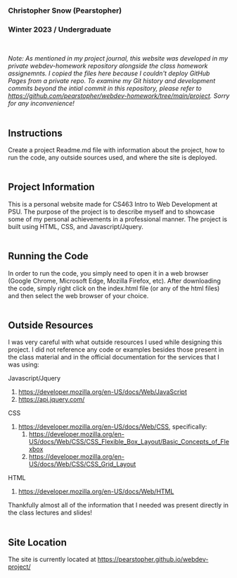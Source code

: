 ### Christopher Snow (Pearstopher)

### Winter 2023 / Undergraduate

<br>

<i>Note: As mentioned in my project journal, this website was developed in my private webdev-homework repository
alongside the class homework assignemnts. I copied the files here because I couldn't deploy GitHub
Pages from a private repo. To examine my Git history and development commits beyond the intial commit in this
repository, please refer to https://github.com/pearstopher/webdev-homework/tree/main/project. Sorry for any inconvenience!</i>
<br><br>

<h2>Instructions</h2>
Create a project Readme.md file with information about the project, how to run
the code, any outside sources used, and where the site is deployed.
<br><br>

<h2>Project Information</h2>

This is a personal website made for CS463 Intro to Web Development at PSU. The purpose of the project is to
describe myself and to showcase some of my personal achievements in a professional manner. The project is built
using HTML, CSS, and Javascript/Jquery.
<br><br>

<h2>Running the Code</h2>

In order to run the code, you simply need to open it in a web browser (Google Chrome, Microsoft Edge, Mozilla Firefox,
etc). After downloading the code, simply right click on the index.html file (or any of the html files) and then select
the web browser of your choice.
<br><br>

<h2>Outside Resources</h2>

I was very careful with what outside resources I used while designing this project. I did not reference any code or examples
besides those present in the class material and in the official documentation for the services that I was using:

Javascript/Jquery

1. https://developer.mozilla.org/en-US/docs/Web/JavaScript
2. https://api.jquery.com/

CSS

1. https://developer.mozilla.org/en-US/docs/Web/CSS, specifically:
   1. https://developer.mozilla.org/en-US/docs/Web/CSS/CSS_Flexible_Box_Layout/Basic_Concepts_of_Flexbox
   2. https://developer.mozilla.org/en-US/docs/Web/CSS/CSS_Grid_Layout

HTML

1. https://developer.mozilla.org/en-US/docs/Web/HTML

Thankfully almost all of the information that I needed was present directly in the class lectures and slides!
<br><br>

<h2>Site Location</h2>

The site is currently located at https://pearstopher.github.io/webdev-project/
